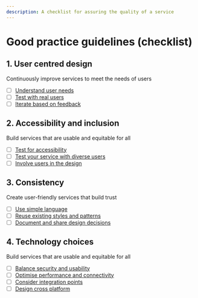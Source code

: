 ```yaml
---
description: A checklist for assuring the quality of a service
---
```


# Good practice guidelines (checklist)

## 1. User centred design

Continuously improve services to meet the needs of users

* [ ] [Understand user needs](1.-user-centred-design.md#understand-user-needs)
* [ ] [Test with real users](1.-user-centred-design.md#test-with-users)
* [ ] [Iterate based on feedback](1.-user-centred-design.md#iterate-based-on-feedback)

## 2. Accessibility and inclusion

Build services that are usable and equitable for all

* [ ] [Test for accessibility](2.-accessibility-and-inclusion.md#test-for-accessibility)
* [ ] [Test your service with diverse users](2.-accessibility-and-inclusion.md#test-your-service-with-diverse-users)
* [ ] [Involve users in the design](2.-accessibility-and-inclusion.md#involve-users-in-the-design)

## 3. Consistency

Create user-friendly services that build trust

* [ ] [Use simple language](3.-consistency.md#use-simple-language)
* [ ] [Reuse existing styles and patterns](3.-consistency.md#reuse-existing-styles-and-patterns)
* [ ] [Document and share design decisions](3.-consistency.md#document-and-share-design-decisions)

## 4. Technology choices

Build services that are usable and equitable for all

* [ ] [Balance security and usability](4.-technology-choices.md#balance-security-and-privacy)
* [ ] [Optimise performance and connectivity](4.-technology-choices.md#optimise-performance-and-connectivity)
* [ ] [Consider integration points](4.-technology-choices.md#consider-integration-points)
* [ ] [Design cross platform](4.-technology-choices.md#design-cross-platform)
